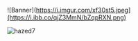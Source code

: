 ![Banner](https://i.imgur.com/xf30st5.jpeg](https://i.ibb.co/qjZ3MmN/bZqpRXN.png)

<p><img align="left" src="https://github-readme-stats.vercel.app/api/top-langs?username=hazed7&show_icons=true&locale=en&layout=compact" alt="hazed7" /></p>
